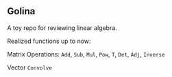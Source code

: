 #

## Golina

A toy repo for reviewing linear algebra.

Realized functions up to now:

Matrix Operations: `Add`, `Sub`, `Mul`, `Pow`, `T`, `Det`, `Adj`, `Inverse`

Vector `Convolve`
